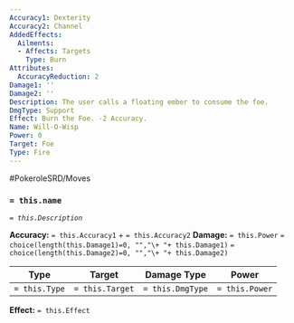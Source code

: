 ```yaml
---
Accuracy1: Dexterity
Accuracy2: Channel
AddedEffects:
  Ailments:
  - Affects: Targets
    Type: Burn
Attributes:
  AccuracyReduction: 2
Damage1: ''
Damage2: ''
Description: The user calls a floating ember to consume the foe.
DmgType: Support
Effect: Burn the Foe. -2 Accuracy.
Name: Will-O-Wisp
Power: 0
Target: Foe
Type: Fire
---
```


#PokeroleSRD/Moves

### `= this.name` 
*`= this.Description`*

**Accuracy:** `= this.Accuracy1` + `= this.Accuracy2`
**Damage:** `= this.Power` `= choice(length(this.Damage1)=0, "","\+ "+ this.Damage1)` `= choice(length(this.Damage2)=0, "","\+ "+ this.Damage2)`

| Type          | Target          | Damage Type          | Power          |
| ------------- | --------------- | ---------------- | -------------- |
| `= this.Type` | `= this.Target` | `= this.DmgType` | `= this.Power` | 

**Effect:** `= this.Effect`